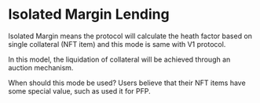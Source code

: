 # Isolated Margin Lending

Isolated Margin means the protocol will calculate the heath factor based on single collateral (NFT item) and this mode is same with V1 protocol.

In this model, the liquidation of collateral will be achieved through an auction mechanism.

When should this mode be used? Users believe that their NFT items have some special value, such as used it for PFP.
